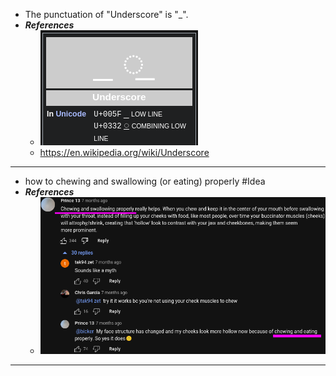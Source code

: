 - The punctuation of "Underscore" is "_".
- ***References***
    - ![image.png](./assets/image_1668600037147_0.png)
    - https://en.wikipedia.org/wiki/Underscore
- ---
- how to chewing and swallowing (or eating) properly #Idea
- ***References***
	- ![image.png](./assets/image_1668566884845_0.png)
- ---
